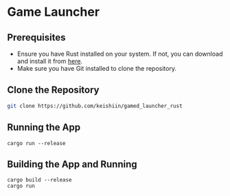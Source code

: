 # Game Launcher

## Prerequisites
- Ensure you have Rust installed on your system. If not, you can download and install it from [here](https://www.rust-lang.org/tools/install).
- Make sure you have Git installed to clone the repository.

## Clone the Repository
```sh
git clone https://github.com/keishiin/gamed_launcher_rust
```

## Running the App
```
cargo run --release
```
## Building the App and Running
```
cargo build --release
cargo run
```
